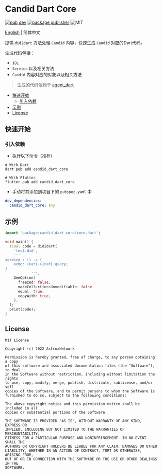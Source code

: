 # Candid Dart Core

[![pub,dev](https://img.shields.io/pub/v/candid_dart_core?color=%230175C2&label=candid_dart_core&logo=dart)](https://pub.dev/packages/candid_dart_core)
[![package publisher](https://img.shields.io/pub/publisher/candid_dart_core.svg)](https://pub.dev/packages/candid_dart_core/publisher)
![MIT](https://img.shields.io/github/license/AstroxNetwork/candid_dart)

[English](README.md) | 简体中文

提供 `did2dart` 方法处理 `Candid` 内容，快速生成 `Candid` 对应的Dart代码。

生成代码包括：

- `IDL`
- `Service` 以及相关方法
- `Candid` 内容对应的对象以及相关方法

> 生成的代码依赖于 [agent_dart](https://github.com/AstroxNetwork/agent_dart)

<!-- toc -->

- [快速开始](#%E5%BF%AB%E9%80%9F%E5%BC%80%E5%A7%8B)
  * [引入依赖](#%E5%BC%95%E5%85%A5%E4%BE%9D%E8%B5%96)
- [示例](#%E7%A4%BA%E4%BE%8B)
- [License](#license)

<!-- tocstop -->

## 快速开始

### 引入依赖

- 执行以下命令（推荐）

```shell
# With Dart
dart pub add candid_dart_core

# With Flutter
flutter pub add candid_dart_core
```

- 手动将其添加到项目下的 `pubspec.yaml` 中

```yaml
dev_dependencies:
  candid_dart_core: any
```

## 示例

```dart
import 'package:candid_dart_core/core.dart';

void main() {
  final code = did2dart(
    'test.did',
    '''
service : () -> {
    echo: (nat)->(nat) query;
}
            ''',
    GenOption(
      freezed: false,
      makeCollectionsUnmodifiable: false,
      equal: true,
      copyWith: true,
    ),
  );
  print(code);
}
```

## License

```text
MIT License

Copyright (c) 2022 AstroxNetwork

Permission is hereby granted, free of charge, to any person obtaining a copy
of this software and associated documentation files (the "Software"), to deal
in the Software without restriction, including without limitation the rights
to use, copy, modify, merge, publish, distribute, sublicense, and/or sell
copies of the Software, and to permit persons to whom the Software is
furnished to do so, subject to the following conditions:

The above copyright notice and this permission notice shall be included in all
copies or substantial portions of the Software.

THE SOFTWARE IS PROVIDED "AS IS", WITHOUT WARRANTY OF ANY KIND, EXPRESS OR
IMPLIED, INCLUDING BUT NOT LIMITED TO THE WARRANTIES OF MERCHANTABILITY,
FITNESS FOR A PARTICULAR PURPOSE AND NONINFRINGEMENT. IN NO EVENT SHALL THE
AUTHORS OR COPYRIGHT HOLDERS BE LIABLE FOR ANY CLAIM, DAMAGES OR OTHER
LIABILITY, WHETHER IN AN ACTION OF CONTRACT, TORT OR OTHERWISE, ARISING FROM,
OUT OF OR IN CONNECTION WITH THE SOFTWARE OR THE USE OR OTHER DEALINGS IN THE
SOFTWARE.
```

